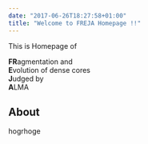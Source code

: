 ```yaml
---
date: "2017-06-26T18:27:58+01:00"
title: "Welcome to FREJA Homepage !!"
---
```


This is Homepage of

**FR**agmentation and  
**E**volution of dense cores   
**J**udged by   
**A**LMA



## About

hogrhoge

